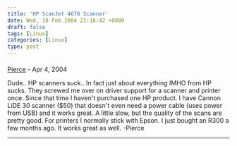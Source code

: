 ```yaml
---
title: 'HP ScanJet 4670 Scanner'
date: Wed, 18 Feb 2004 21:16:42 +0000
draft: false
tags: [Linux]
categories: [Linux]
type: post
---
```



#### 
[Pierce]( "") - <time datetime="2004-04-15 00:22:39">Apr 4, 2004</time>

Dude.. HP scanners suck.. In fact just about everything IMHO from HP sucks. They screwed me over on driver support for a scanner and printer once. Since that time I haven't purchased one HP product. I have Cannon LiDE 30 scanner ($50) that doesn't even need a power cable (uses power from USB) and it works great. A little slow, but the quality of the scans are pretty good. For printers I normally stick with Epson. I just bought an R300 a few months ago. It works great as well. -Pierce
<hr />
